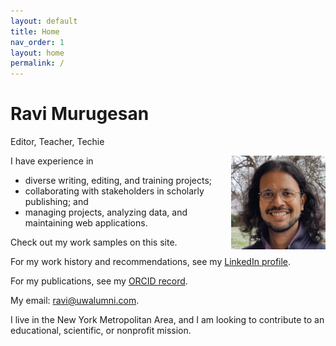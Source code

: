 ```yaml
---
layout: default
title: Home
nav_order: 1
layout: home
permalink: /
---
```


# Ravi Murugesan
Editor, Teacher, Techie

<div>
  
<img style="float: right; max-width: 30%; margin-left:15px;" src="ravi.jpg">

I have experience in

- diverse writing, editing, and training projects;
- collaborating with stakeholders in scholarly publishing; and
- managing projects, analyzing data, and maintaining web applications.

</div>

Check out my work samples on this site.

For my work history and recommendations, see my [LinkedIn profile](https://www.linkedin.com/in/ravimurugesan/).

For my publications, see my [ORCID record](https://orcid.org/0000-0002-1898-0559).

My email: <ravi@uwalumni.com>.

I live in the New York Metropolitan Area, and I am looking to contribute to an educational, scientific, or nonprofit mission.

